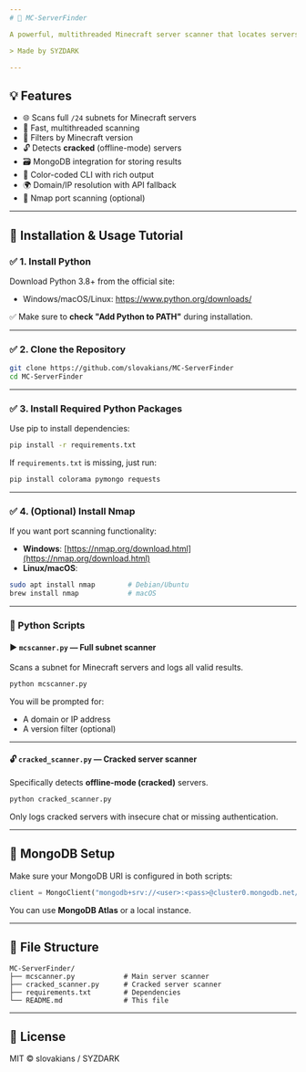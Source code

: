 ```yaml
---
# 🧠 MC-ServerFinder

A powerful, multithreaded Minecraft server scanner that locates servers by scanning IPv4 subnets and filtering them by version or mode (cracked/online). Results are optionally stored in MongoDB.

> Made by SYZDARK

---
```


## 💡 Features

- 🌐 Scans full `/24` subnets for Minecraft servers  
- 🚀 Fast, multithreaded scanning  
- 🧩 Filters by Minecraft version  
- 🔓 Detects **cracked** (offline-mode) servers  
- 🗃️ MongoDB integration for storing results  
- 🎨 Color-coded CLI with rich output  
- 🌍 Domain/IP resolution with API fallback  
- 🧪 Nmap port scanning (optional)  

---

## 📖 Installation & Usage Tutorial

### ✅ 1. Install Python

Download Python 3.8+ from the official site:

- Windows/macOS/Linux: https://www.python.org/downloads/

✅ Make sure to **check "Add Python to PATH"** during installation.

---

### ✅ 2. Clone the Repository

```bash
git clone https://github.com/slovakians/MC-ServerFinder
cd MC-ServerFinder
````

---

### ✅ 3. Install Required Python Packages

Use pip to install dependencies:

```bash
pip install -r requirements.txt
```

If `requirements.txt` is missing, just run:

```bash
pip install colorama pymongo requests
```

---

### ✅ 4. (Optional) Install Nmap

If you want port scanning functionality:

* **Windows**: [https://nmap.org/download.html](https://nmap.org/download.html)
* **Linux/macOS**:

```bash
sudo apt install nmap        # Debian/Ubuntu
brew install nmap            # macOS
```

---

### 🧠 Python Scripts

#### ▶️ `mcscanner.py` — Full subnet scanner

Scans a subnet for Minecraft servers and logs all valid results.

```bash
python mcscanner.py
```

You will be prompted for:

* A domain or IP address
* A version filter (optional)

---

#### 🔓 `cracked_scanner.py` — Cracked server scanner

Specifically detects **offline-mode (cracked)** servers.

```bash
python cracked_scanner.py
```

Only logs cracked servers with insecure chat or missing authentication.

---

## 💾 MongoDB Setup

Make sure your MongoDB URI is configured in both scripts:

```python
client = MongoClient("mongodb+srv://<user>:<pass>@cluster0.mongodb.net/")
```

You can use **MongoDB Atlas** or a local instance.

---

## 📁 File Structure

```
MC-ServerFinder/
├── mcscanner.py            # Main server scanner
├── cracked_scanner.py      # Cracked server scanner
├── requirements.txt        # Dependencies
└── README.md               # This file
```

---

## 📜 License

MIT © slovakians / SYZDARK
